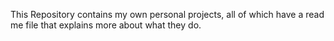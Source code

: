 This Repository contains my own personal projects, all of which have a read me file that explains more about what they do.
